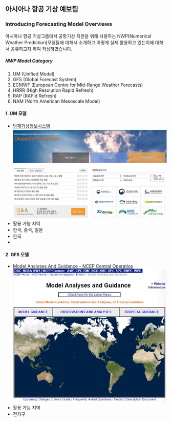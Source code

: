 ## 아시아나 항공 기상 예보팀

### Introducing Forecasting Model Overviews

아시아나 항공 기상그룹에서 공항기상 지원을 위해 사용하는 NWP(Numerical Weather Prediction)모델들에 대해서 소개하고 어떻게 실제 활용하고 있는지에 대해서 공유하고자 하여 작성하였습니다.



##### NWP Model Category

1. UM (Unified Model)
2. GFS (Global Forecast System)
3. ECMWF (European Centre for Mid-Range Weather Forecasts)
4. HRRR (High Resolution Rapid Refresh)
5. RAP (RAPid Refresh)
6. NAM (North American Mesoscale Model)


#### 1. UM 모델
* [방재기상정보시스템](http://afso.kma.go.kr/)
![KMA](/images/UM_1.jpg)
* 활용 가능 지역
 * 한국, 중국, 일본
  * 한국
   *

#### 2. GFS 모델
* [Model Analyses And Guidance - NCEP Central Operatios](http://mag.ncep.noaa.gov/)
![GFS](/images/NCEP_1.jpg)
* 활용 가능 지역
 * 전지구

